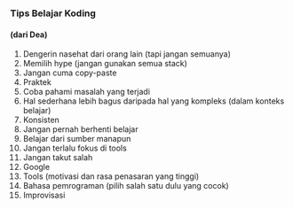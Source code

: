 ### Tips Belajar Koding

#### (dari Dea)

1. Dengerin nasehat dari orang lain (tapi jangan semuanya)
2. Memilih hype (jangan gunakan semua stack)
3. Jangan cuma copy-paste
4. Praktek
5. Coba pahami masalah yang terjadi
6. Hal sederhana lebih bagus daripada hal yang kompleks (dalam konteks belajar)
7. Konsisten
8. Jangan pernah berhenti belajar
9. Belajar dari sumber manapun
10. Jangan terlalu fokus di tools
11. Jangan takut salah
12. Google
13. Tools (motivasi dan rasa penasaran yang tinggi)
14. Bahasa pemrograman (pilih salah satu dulu yang cocok)
15. Improvisasi
